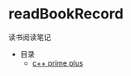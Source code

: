 # readBookRecord
读书阅读笔记
* 目录
   * [c++ prime plus](https://github.com/guduwangwei/readBookRecord/blob/master/c:c%2B%2B/c%2B%2Bplus.MD)
